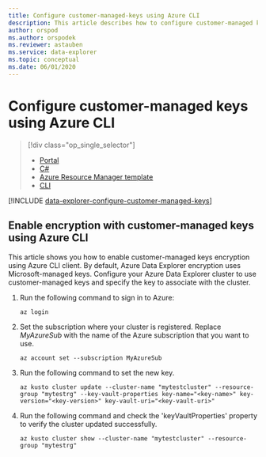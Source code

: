 ```yaml
---
title: Configure customer-managed-keys using Azure CLI
description: This article describes how to configure customer-managed keys encryption on your data in Azure Data Explorer using Azure CLI.
author: orspod
ms.author: orspodek
ms.reviewer: astauben
ms.service: data-explorer
ms.topic: conceptual
ms.date: 06/01/2020
---
```


# Configure customer-managed keys using Azure CLI

> [!div class="op_single_selector"]
> * [Portal](customer-managed-keys-portal.md)
> * [C#](customer-managed-keys-csharp.md)
> * [Azure Resource Manager template](customer-managed-keys-resource-manager.md)
> * [CLI](customer-managed-keys-cli.md)

[!INCLUDE [data-explorer-configure-customer-managed-keys](includes/data-explorer-configure-customer-managed-keys.md)]

## Enable encryption with customer-managed keys using Azure CLI
This article shows you how to enable customer-managed keys encryption using Azure CLI client. By default, Azure Data Explorer encryption
uses Microsoft-managed keys. Configure your Azure Data Explorer cluster to use customer-managed keys and specify the key to associate
with the cluster.

1. Run the following command to sign in to Azure:

    ```azurecli-interactive
    az login
    ```

1. Set the subscription where your cluster is registered. Replace *MyAzureSub* with the name of the Azure subscription that you want to use.

    ```azurecli-interactive
    az account set --subscription MyAzureSub
    ```

1. Run the following command to set the new key.
    ```azurecli-interactive
    az kusto cluster update --cluster-name "mytestcluster" --resource-group "mytestrg" --key-vault-properties key-name="<key-name>" key-version="<key-version>" key-vault-uri="<key-vault-uri>"
    ```
1. Run the following command and check the 'keyVaultProperties' property to verify the cluster updated successfully.

    ```azurecli-interactive
    az kusto cluster show --cluster-name "mytestcluster" --resource-group "mytestrg"
    ```


